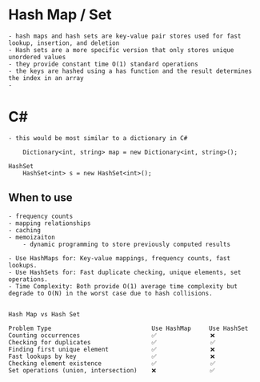 # Hash Map / Set

    - hash maps and hash sets are key-value pair stores used for fast lookup, insertion, and deletion
    - Hash sets are a more specific version that only stores unique unordered values
    - they provide constant time O(1) standard operations
    - the keys are hashed using a has function and the result determines the index in an array
    - 


# C#
    
    - this would be most similar to a dictionary in C#

        Dictionary<int, string> map = new Dictionary<int, string>();

    HashSet
        HashSet<int> s = new HashSet<int>();

## When to use

    - frequency counts
    - mapping relationships
    - caching
    - memoizaiton
        - dynamic programming to store previously computed results

    - Use HashMaps for: Key-value mappings, frequency counts, fast lookups.
    - Use HashSets for: Fast duplicate checking, unique elements, set operations.
    - Time Complexity: Both provide O(1) average time complexity but degrade to O(N) in the worst case due to hash collisions.


    Hash Map vs Hash Set

    Problem Type	                        Use HashMap	    Use HashSet
    Counting occurrences	                ✅	            ❌
    Checking for duplicates	                ✅	            ✅
    Finding first unique element	        ✅	            ❌
    Fast lookups by key	                    ✅	            ❌
    Checking element existence	            ✅	            ✅
    Set operations (union, intersection)	❌	            ✅
